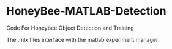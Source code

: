 # HoneyBee-MATLAB-Detection
Code For Honeybee Object Detection and Training

The .mlx files interface with the matlab experiment manager
